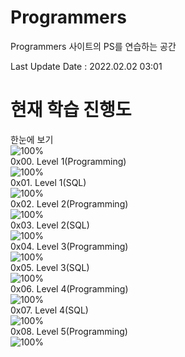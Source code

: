 # Programmers
Programmers 사이트의 PS를 연습하는 공간

Last Update Date : 2022.02.02 03:01

# 현재 학습 진행도  
한눈에 보기    
![100%](https://progress-bar.dev/48/?scale=243&title=progress&width=500&color=babaca&suffix=/243)   
0x00. Level 1(Programming)  
![100%](https://progress-bar.dev/36/?scale=54&title=progress&width=500&color=babaca&suffix=/54)  
0x01. Level 1(SQL)    
![100%](https://progress-bar.dev/10/?scale=10&title=progress&width=500&color=babaca&suffix=/10)    
0x02. Level 2(Programming)  
![100%](https://progress-bar.dev/0/?scale=66&title=progress&width=500&color=babaca&suffix=/66)  
0x03. Level 2(SQL)    
![100%](https://progress-bar.dev/2/?scale=11&title=progress&width=500&color=babaca&suffix=/11)    
0x04. Level 3(Programming)  
![100%](https://progress-bar.dev/0/?scale=53&title=progress&width=500&color=babaca&suffix=/53)  
0x05. Level 3(SQL)    
![100%](https://progress-bar.dev/0/?scale=5&title=progress&width=500&color=babaca&suffix=/5)    
0x06. Level 4(Programming)  
![100%](https://progress-bar.dev/0/?scale=26&title=progress&width=500&color=babaca&suffix=/26)  
0x07. Level 4(SQL)    
![100%](https://progress-bar.dev/0/?scale=3&title=progress&width=500&color=babaca&suffix=/3)    
0x08. Level 5(Programming)  
![100%](https://progress-bar.dev/0/?scale=13&title=progress&width=500&color=babaca&suffix=/13)     
